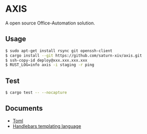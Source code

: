 # AXIS

A open source Office-Automation solution.

## Usage

```bash
$ sudo apt-get install rsync git openssh-client
$ cargo install --git https://github.com/saturn-xiv/axis.git
$ ssh-copy-id deploy@xxx.xxx.xxx.xxx
$ RUST_LOG=info axis -i staging -r ping
```

## Test

```bash
$ cargo test -- --nocapture
```

## Documents

- [Toml](https://github.com/toml-lang/toml)
- [Handlebars templating language](https://handlebarsjs.com/guide/)
